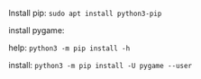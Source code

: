 Install pip: `sudo apt install python3-pip`

install pygame:

help: `python3 -m pip install -h`

install: `python3 -m pip install -U pygame --user`